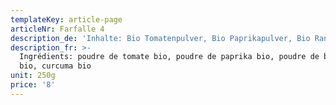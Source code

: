 ```yaml
---
templateKey: article-page
articleNr: Farfalle 4
description_de: 'Inhalte: Bio Tomatenpulver, Bio Paprikapulver, Bio Randenpulver, Bio Kurkuma'
description_fr: >-
  Ingrédients: poudre de tomate bio, poudre de paprika bio, poudre de betterave
  bio, curcuma bio
unit: 250g
price: '8'
---
```


